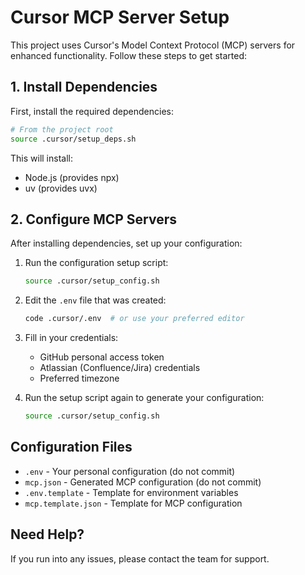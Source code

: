 # Cursor MCP Server Setup

This project uses Cursor's Model Context Protocol (MCP) servers for enhanced functionality. Follow these steps to get started:

## 1. Install Dependencies

First, install the required dependencies:

```bash
# From the project root
source .cursor/setup_deps.sh
```

This will install:
- Node.js (provides npx)
- uv (provides uvx)

## 2. Configure MCP Servers

After installing dependencies, set up your configuration:

1. Run the configuration setup script:
   ```bash
   source .cursor/setup_config.sh
   ```

2. Edit the `.env` file that was created:
   ```bash
   code .cursor/.env  # or use your preferred editor
   ```

3. Fill in your credentials:
   - GitHub personal access token
   - Atlassian (Confluence/Jira) credentials
   - Preferred timezone

4. Run the setup script again to generate your configuration:
   ```bash
   source .cursor/setup_config.sh
   ```

## Configuration Files

- `.env` - Your personal configuration (do not commit)
- `mcp.json` - Generated MCP configuration (do not commit)
- `.env.template` - Template for environment variables
- `mcp.template.json` - Template for MCP configuration

## Need Help?

If you run into any issues, please contact the team for support.